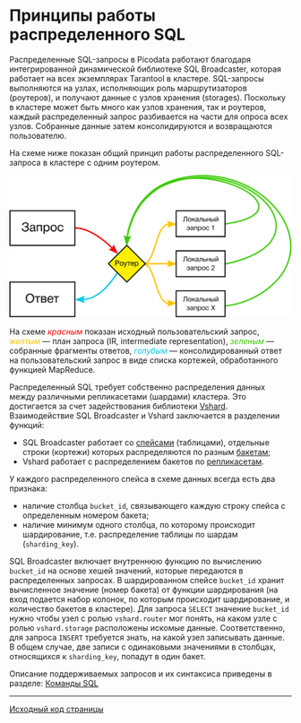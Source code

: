 # Принципы работы распределенного SQL
Распределенные SQL-запросы в Picodata работают благодаря интегрированной
динамической библиотеке SQL Broadcaster, которая работает на всех
экземплярах Tarantool в кластере. SQL-запросы выполняются на узлах,
исполняющих роль маршрутизаторов (роутеров), и получают данные с узлов
хранения (storages). Поскольку в кластере может быть много как узлов
хранения, так и роутеров, каждый распределенный запрос разбивается на
части для опроса всех узлов. Собранные данные затем консолидируются и
возвращаются пользователю. 

На схеме ниже показан общий принцип работы распределенного SQL-запроса в
кластере с одним роутером.

![Distributed query](sbroad-curves.svg "general distributed query flow")

На схеме <span style="color:#ff0000ff">_красным_</span> показан исходный
пользовательский запрос, <span style="color:#fcc501ff">_желтым_</span> —
план запроса (IR, intermediate representation), <span
style="color:#39cb00ff">_зеленым_</span> — собранные фрагменты ответов,
<span style="color:#00c8e5ff">_голубым_</span> — консолидированный ответ
на пользовательский запрос в виде списка кортежей, обработанного
функцией MapReduce.

Распределенный SQL требует собственно распределения данных между
различными репликасетами (шардами) кластера. Это достигается за счет
задействования библиотеки [Vshard](../glossary.md#vshard). Взаимодействие SQL
Broadcaster и Vshard заключается в разделении функций:

- SQL Broadcaster работает со [спейсами](../glossary.md#space)
  (таблицами), отдельные строки (кортежи) которых распределяются по
  разным [бакетам](../glossary.md#bucket);
- Vshard работает с распределением бакетов по
  [репликасетам](../glossary.md#replicaset).

У каждого распределенного спейса в схеме данных всегда есть два признака:

- наличие столбца `bucket_id`, связывающего каждую строку спейса с
  определенным номером бакета;
- наличие минимум одного столбца, по которому происходит шардирование,
  т.е. распределение таблицы по шардам (`sharding_key`).

SQL Broadcaster включает внутреннюю функцию по вычислению `bucket_id` на
основе хешей значений, которые передаются в распределенных запросах. В
шардированном спейсе `bucket_id` хранит вычисленное значение (номер
бакета) от функции шардирования (на вход подается набор колонок, по
которым происходит шардирование, и количество бакетов в кластере). Для
запроса `SELECT` значение `bucket_id` нужно чтобы узел с ролью
`vshard.router` мог понять, на каком узле с ролью `vshard.storage`
расположены искомые данные. Соответственно, для запроса `INSERT`
требуется знать, на какой узел записывать данные. В общем случае, две
записи с одинаковыми значениями в столбцах, относящихся к
`sharding_key`, попадут в один бакет.

Описание поддерживаемых запросов и их синтаксиса приведены в разделе:
[Команды SQL](../sql_queries)

---
[Исходный код страницы](https://git.picodata.io/picodata/picodata/docs/-/blob/main/docs/sbroad/sql_review.md)
